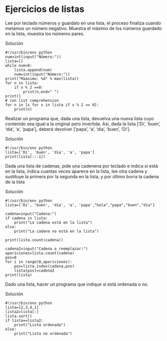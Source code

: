 # Ejercicios de listas

Lee por teclado números y guardalo en una lista, el proceso finaliza cuando metamos un número negativo. Muestra el máximo de los números guardado en la lista, muestra los números pares.

Solución

	#!/usr/bin/env python
	num=int(input("Número:"))
	lista=[]
	while num>0:
	    lista.append(num)
	    num=int(input("Número:"))		
	print("Maáximo: %d" % max(lista))
	for n in lista:
	    if n % 2 ==0:
	        print(n,end=" ")
	print()
	# con list comprehension
	for n in [x for x in lista if x % 2 == 0]:
		print(n)

Realizar un programa que, dada una lista, devuelva una nueva lista cuyo contenido sea igual a la original pero invertida. Así, dada la lista [‘Di’, ‘buen’, ‘día’, ‘a’, ‘papa’], deberá devolver [‘papa’, ‘a’, ‘día’, ‘buen’, ‘Di’].

Solución

	#!/usr/bin/env python
	lista=['Di', 'buen', 'dia', 'a', 'papa']
	print(lista[::-1])

Dada una lista de cadenas, pide una cadenena por teclado e indica si está en la lista, indica cuantas veces aparece en la lista,  lee otra cadena y sustituye la primera por la segunda en la lista, y por último borra la cadena de la lista

Solución

	#!/usr/bin/env python
	lista=['Di', 'buen', 'dia', 'a', 'papa',"hola","papa","buen","dia"]	

	cadena=input("Cadena:")
	if cadena in lista:
		print("La cadena está en la lista")
	else:
		print("La cadena no está en la lista")	

	print(lista.count(cadena))	

	cadena2=input("Cadena a reemplazar:")
	apariciones=lista.count(cadena)
	pos=0
	for i in range(0,apariciones):
		pos=lista.index(cadena,pos)
		lista[pos]=cadena2
	print(lista)

Dado una lista, hacer un programa que indique si está ordenada o no.

Solución

	#!/usr/bin/env python
	lista=[2,3,4,1]
	lista2=lista[:]
	lista.sort()
	if lista==lista2:
		print("Lista ordenada")
	else:
		print("Lista no ordenada")

